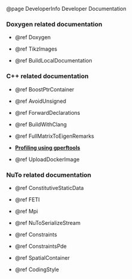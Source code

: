 @page DeveloperInfo Developer Documentation

### Doxygen related documentation

- @ref Doxygen

- @ref TikzImages

- @ref BuildLocalDocumentation

### C++ related documentation

- @ref BoostPtrContainer

- @ref AvoidUnsigned

- @ref ForwardDeclarations

- @ref BuildWithClang

- @ref FullMatrixToEigenRemarks

- [**Profiling using gperftools**](https://github.com/nutofem/nuto/wiki/How-to-profile-a-NuTo-application-using-the-Google-Perftools)

- @ref UploadDockerImage

### NuTo related documentation

- @ref ConstitutiveStaticData

- @ref FETI

- @ref Mpi

- @ref NuToSerializeStream

- @ref Constraints

- @ref ConstraintsPde

- @ref SpatialContainer

- @ref CodingStyle
